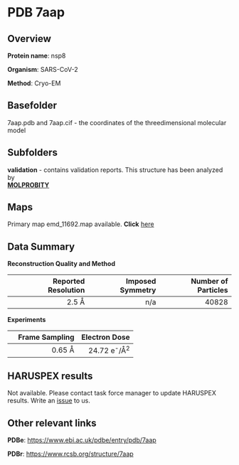 # PDB 7aap

## Overview

**Protein name**: nsp8

**Organism**: SARS-CoV-2

**Method**: Cryo-EM



## Basefolder

7aap.pdb and 7aap.cif - the coordinates of the threedimensional molecular model

## Subfolders





**validation** - contains validation reports. This structure has been analyzed by <br>  [**MOLPROBITY**](https://github.com/thorn-lab/coronavirus_structural_task_force/tree/master/pdb/nsp8/SARS-CoV-2/7aap/validation/molprobity)   



## Maps

Primary map emd_11692.map available. **Click** [here](http://ftp.wwpdb.org/pub/emdb/structures/EMD-11692/map/) 

## Data Summary
**Reconstruction Quality and Method**

|   | Reported Resolution | Imposed Symmetry | Number of Particles |
|---|-------------:|----------------:|--------------:|
|   |2.5 Å|n/a|40828|

**Experiments**

|   | Frame Sampling | Electron Dose |
|---|-------------:|----------------:|
|   |0.65 Å|24.72 e<sup>-</sup>/Å<sup>2</sup>|

## HARUSPEX results

Not available. Please contact task force manager to update HARUSPEX results. Write an [issue](https://github.com/thorn-lab/coronavirus_structural_task_force/issues) to us.

## Other relevant links 
**PDBe**:  https://www.ebi.ac.uk/pdbe/entry/pdb/7aap
 
**PDBr**: https://www.rcsb.org/structure/7aap 
